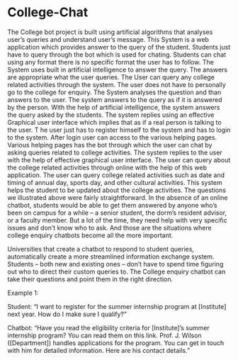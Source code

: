 # College-Chat
The College bot project is built using artificial algorithms that analyses user’s queries and understand user’s message. This System is a web application which provides answer to the query of the student. Students just have to query through the bot which is used for chating. Students can chat using any format there is no specific format the user has to follow. The System uses built in artificial intelligence to answer the query. 
The answers are appropriate what the user queries. The User can query any college related activities through the system. The user does not have to personally go to the college for enquiry. 
The System analyses the question and than answers to the user. The system answers to the query as if it is answered by the person. With the help of artificial intelligence, the system answers the query asked by the students. The system replies using an effective Graphical user interface which implies that as if a real person is talking to the user. T
he user just has to register himself to the system and has to login to the system. After login user can access to the various helping pages. Various helping pages has the bot through which the user can chat by asking queries related to college activities. The system replies to the user with the help of effective graphical user interface.
The user can query about the college related activities through online with the help of this web application. The user can query college related activities such as date and timing of annual day, sports day, and other cultural activities. This system helps the student to be updated about the college activities.
The questions we illustrated above were fairly straightforward. In the absence of an online chatbot, students would be able to get them answered by anyone who’s been on campus for a while – a senior student, the dorm’s resident advisor, or a faculty member. But a lot of the time, they need help with very specific issues and don’t know who to ask. And those are the situations where college enquiry chatbots become all the more important.

Universities that create a chatbot to respond to student queries, automatically create a more streamlined information exchange system. Students – both new and existing ones – don’t have to spend time figuring out who to direct their custom queries to. The College enquiry chatbot can take their questions and point them in the right direction.

Example 1:

Student: “I want to register for the summer internship program at [Institute] next year. How do I make sure I qualify?”

Chatbot: “Have you read the eligibility criteria for [Institute]’s summer internship program? You can read them on this link. Prof. J. Wilson ([Department]) handles applications for the program. You can get in touch with him for detailed information. Here are his contact details.”
